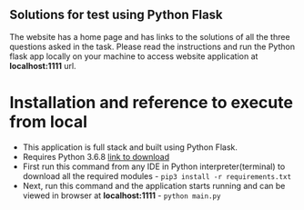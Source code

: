 ## Solutions for test using Python Flask

The website has a home page and has links to the solutions of all the three questions asked in the task.
Please read the instructions and run the Python flask app locally on your machine to access website application at  **localhost:1111** url.

# Installation and reference to execute from local

* This application is full stack and built using Python Flask.
* Requires Python 3.6.8 [link to download](https://www.python.org/downloads)
* First run this command from any IDE in Python interpreter(terminal) to download all the required modules - `pip3 install -r requirements.txt`
* Next, run this command and the application starts running and can be viewed in browser at **localhost:1111** - `python main.py`
